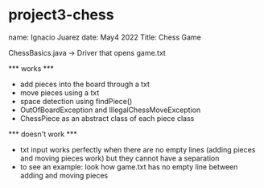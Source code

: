 # project3-chess

name: Ignacio Juarez
date: May4 2022
Title: Chess Game

ChessBasics.java -> Driver that opens game.txt

*** works ***

- add pieces into the board through a txt
- move pieces using a txt
- space detection using findPiece()
- OutOfBoardException and IllegalChessMoveException
- ChessPiece as an abstract class of each piece class

*** doesn't work ***

- txt input works perfectly when there are no empty lines (adding pieces and moving pieces work) but they cannot have a separation
- to see an example: look how game.txt has no empty line between adding and moving pieces

 

